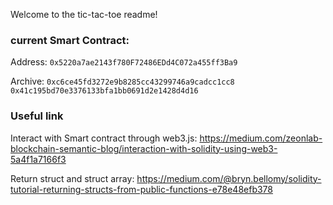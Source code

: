 Welcome to the tic-tac-toe readme!

### current Smart Contract:

Address:
`0x5220a7ae2143f780F72486EDd4C072a455ff3Ba9`



Archive:
`0xc6ce45fd3272e9b8285cc43299746a9cadcc1cc8`
`0x41c195bd70e3376133bfa1bb0691d2e1428d4d16`


### Useful link
Interact with Smart contract through web3.js: https://medium.com/zeonlab-blockchain-semantic-blog/interaction-with-solidity-using-web3-5a4f1a7166f3

Return struct and struct array: https://medium.com/@bryn.bellomy/solidity-tutorial-returning-structs-from-public-functions-e78e48efb378
